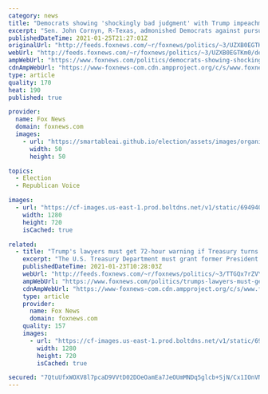 ```yaml
---
category: news
title: "Democrats showing 'shockingly bad judgment' with Trump impeachment focus: Cornyn"
excerpt: "Sen. John Cornyn, R-Texas, admonished Democrats against pursuing another impeachment trial against former President Donald Trump, saying Monday it shows \"shockingly bad judgment.\""
publishedDateTime: 2021-01-25T21:27:01Z
originalUrl: "http://feeds.foxnews.com/~r/foxnews/politics/~3/UZXB0EGTKm0/democrats-showing-shockingly-bad-judgment-with-trump-impeachment-focus-cornyn"
webUrl: "http://feeds.foxnews.com/~r/foxnews/politics/~3/UZXB0EGTKm0/democrats-showing-shockingly-bad-judgment-with-trump-impeachment-focus-cornyn"
ampWebUrl: "https://www.foxnews.com/politics/democrats-showing-shockingly-bad-judgment-with-trump-impeachment-focus-cornyn.amp"
cdnAmpWebUrl: "https://www-foxnews-com.cdn.ampproject.org/c/s/www.foxnews.com/politics/democrats-showing-shockingly-bad-judgment-with-trump-impeachment-focus-cornyn.amp"
type: article
quality: 170
heat: 190
published: true

provider:
  name: Fox News
  domain: foxnews.com
  images:
    - url: "https://smartableai.github.io/election/assets/images/organizations/foxnews.com-50x50.jpg"
      width: 50
      height: 50

topics:
  - Election
  - Republican Voice

images:
  - url: "https://cf-images.us-east-1.prod.boltdns.net/v1/static/694940094001/6df6e525-5569-4d10-9efc-e2e13414355d/5ad2f01c-aceb-44c0-8ea1-25f2ec90acd4/1280x720/match/image.jpg"
    width: 1280
    height: 720
    isCached: true

related:
  - title: "Trump's lawyers must get 72-hour warning if Treasury turns over president's tax returns to Democrats: judge"
    excerpt: "The U.S. Treasury Department must grant former President Trump’s lawyers a 72-hour warning if it allows his tax returns to be released to Democrats, a judge ruled Friday, according to a report."
    publishedDateTime: 2021-01-23T10:28:03Z
    webUrl: "http://feeds.foxnews.com/~r/foxnews/politics/~3/TTGQx7rZVYE/trumps-lawyers-must-get-72-hour-warning-if-treasury-turns-over-presidents-tax-returns-to-democrats-judge"
    ampWebUrl: "https://www.foxnews.com/politics/trumps-lawyers-must-get-72-hour-warning-if-treasury-turns-over-presidents-tax-returns-to-democrats-judge.amp"
    cdnAmpWebUrl: "https://www-foxnews-com.cdn.ampproject.org/c/s/www.foxnews.com/politics/trumps-lawyers-must-get-72-hour-warning-if-treasury-turns-over-presidents-tax-returns-to-democrats-judge.amp"
    type: article
    provider:
      name: Fox News
      domain: foxnews.com
    quality: 157
    images:
      - url: "https://cf-images.us-east-1.prod.boltdns.net/v1/static/694940094001/dae72535-2dae-40bd-8346-e651ec940af2/ae769b4d-a9d6-41c6-80d1-a158afc32667/1280x720/match/image.jpg"
        width: 1280
        height: 720
        isCached: true

secured: "7QtuUfxWOXV8l7pcaD9VVtD02DOeOamEa7JeOUmMNDq5glcb+SjN/Cx1IOnVNvP+iBzCEsXGjSQ+1OTiCMgDJzkzulgpDqR2ODg8/cof81HHJKieWMhBH94/BE2fXPCKCwViuf71UbSHZmO80vrU7AqxKQVRVvoWM+Zm4vlJ7GJw6uRqOIGPHVihEHEwRsjDF2MBp67SVVrVuRKFnK0TZlui7pWXNMzYJgQpAgz45LXgs+oCQVAOAEv8VdNBHaqMJav5qXwaOSr6aCEVwpK0cB71nlzsOIoSAq7nDNFFyl1FmalrA8uj4jJuSxppOyzl3qiyev+Cr+nPP9Kv2riSwIyNIzJzuUzgIYHDgAYQfZM=;FQk7dmjznTjiDx7WxgoHEw=="
---
```


